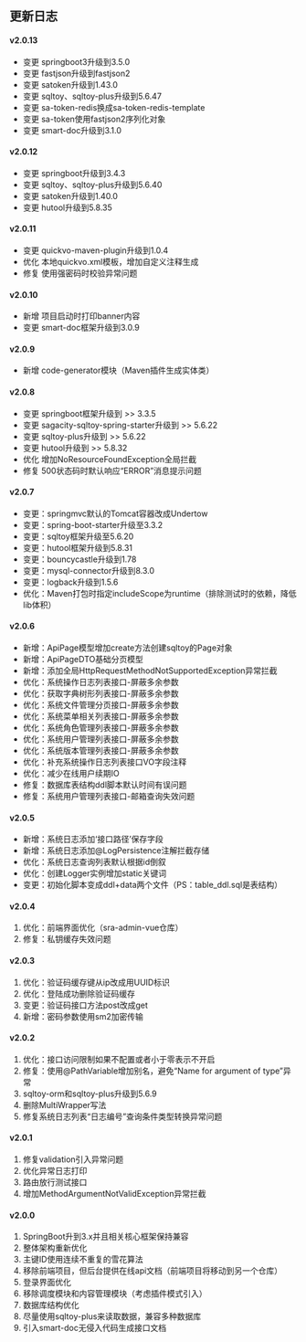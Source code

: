 ## 更新日志

#### v2.0.13
- 变更 springboot3升级到3.5.0
- 变更 fastjson升级到fastjson2
- 变更 satoken升级到1.43.0
- 变更 sqltoy、sqltoy-plus升级到5.6.47
- 变更 sa-token-redis换成sa-token-redis-template
- 变更 sa-token使用fastjson2序列化对象
- 变更 smart-doc升级到3.1.0


#### v2.0.12
- 变更 springboot升级到3.4.3
- 变更 sqltoy、sqltoy-plus升级到5.6.40
- 变更 satoken升级到1.40.0
- 变更 hutool升级到5.8.35


#### v2.0.11
- 变更 quickvo-maven-plugin升级到1.0.4
- 优化 本地quickvo.xml模板，增加自定义注释生成
- 修复 使用强密码时校验异常问题


#### v2.0.10
- 新增 项目启动时打印banner内容
- 变更 smart-doc框架升级到3.0.9


#### v2.0.9
- 新增 code-generator模块（Maven插件生成实体类）


#### v2.0.8
- 变更 springboot框架升级到 >> 3.3.5
- 变更 sagacity-sqltoy-spring-starter升级到 >> 5.6.22
- 变更 sqltoy-plus升级到 >> 5.6.22
- 变更 hutool升级到 >> 5.8.32
- 优化 增加NoResourceFoundException全局拦截
- 修复 500状态码时默认响应“ERROR”消息提示问题


#### v2.0.7
- 变更：springmvc默认的Tomcat容器改成Undertow
- 变更：spring-boot-starter升级至3.3.2
- 变更：sqltoy框架升级至5.6.20
- 变更：hutool框架升级到5.8.31
- 变更：bouncycastle升级到1.78
- 变更：mysql-connector升级到8.3.0
- 变更：logback升级到1.5.6
- 优化：Maven打包时指定includeScope为runtime（排除测试时的依赖，降低lib体积）


#### v2.0.6
- 新增：ApiPage模型增加create方法创建sqltoy的Page对象
- 新增：ApiPageDTO基础分页模型
- 新增：添加全局HttpRequestMethodNotSupportedException异常拦截
- 优化：系统操作日志列表接口-屏蔽多余参数
- 优化：获取字典树形列表接口-屏蔽多余参数
- 优化：系统文件管理分页接口-屏蔽多余参数
- 优化：系统菜单相关列表接口-屏蔽多余参数
- 优化：系统角色管理列表接口-屏蔽多余参数
- 优化：系统用户管理列表接口-屏蔽多余参数
- 优化：系统版本管理列表接口-屏蔽多余参数
- 优化：补充系统操作日志列表接口VO字段注释
- 优化：减少在线用户续期IO
- 修复：数据库表结构ddl脚本默认时间有误问题
- 修复：系统用户管理列表接口-邮箱查询失效问题


#### v2.0.5
- 新增：系统日志添加‘接口路径’保存字段
- 新增：系统日志添加@LogPersistence注解拦截存储
- 优化：系统日志查询列表默认根据id倒叙
- 优化：创建Logger实例增加static关键词
- 变更：初始化脚本变成ddl+data两个文件（PS：table_ddl.sql是表结构）


#### v2.0.4
1. 优化：前端界面优化（sra-admin-vue仓库）
2. 修复：私钥缓存失效问题


#### v2.0.3
1. 优化：验证码缓存键从ip改成用UUID标识
2. 优化：登陆成功删除验证码缓存
3. 变更：验证码接口方法post改成get
4. 新增：密码参数使用sm2加密传输


#### v2.0.2
1. 优化：接口访问限制如果不配置或者小于零表示不开启
2. 修复：使用@PathVariable增加别名，避免“Name for argument of type”异常
3. sqltoy-orm和sqltoy-plus升级到5.6.9
4. 删除MultiWrapper写法
5. 修复系统日志列表“日志编号”查询条件类型转换异常问题


#### v2.0.1
1. 修复validation引入异常问题
2. 优化异常日志打印
3. 路由放行测试接口
4. 增加MethodArgumentNotValidException异常拦截


#### v2.0.0
1. SpringBoot升到3.x并且相关核心框架保持兼容
2. 整体架构重新优化
3. 主键ID使用连续不重复的雪花算法 
4. 移除前端项目，但后台提供在线api文档（前端项目将移动到另一个仓库）
5. 登录界面优化
6. 移除调度模块和内容管理模块（考虑插件模式引入）
7. 数据库结构优化 
8. 尽量使用sqltoy-plus来读取数据，兼容多种数据库
9. 引入smart-doc无侵入代码生成接口文档
